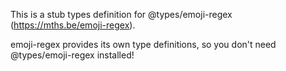 This is a stub types definition for @types/emoji-regex (https://mths.be/emoji-regex).

emoji-regex provides its own type definitions, so you don't need @types/emoji-regex installed!